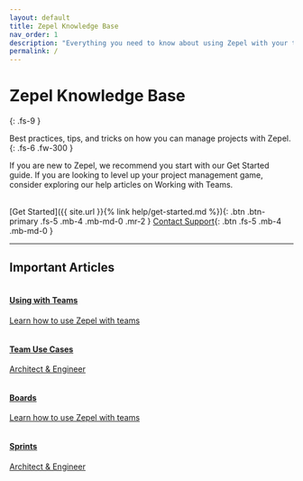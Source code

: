 ```yaml
---
layout: default
title: Zepel Knowledge Base
nav_order: 1
description: "Everything you need to know about using Zepel with your team"
permalink: /
---
```


# Zepel Knowledge Base
{: .fs-9 }

Best practices, tips, and tricks on how you can manage projects with Zepel.
{: .fs-6 .fw-300 }

If you are new to Zepel, we recommend you start with our Get Started guide. If you are looking to level up your project management game, consider exploring our help articles on Working with Teams.
<br><br>

[Get Started]({{ site.url }}{% link help/get-started.md %}){: .btn .btn-primary .fs-5 .mb-4 .mb-md-0 .mr-2 } [Contact Support](https://github.com/svikashk/docs){: .btn .fs-5 .mb-4 .mb-md-0 }

---
<body>

<h2>Important Articles</h2>
<div class="row">
<div class="column">
<div class="card">
  <div class="container">
    <a href="">
    <h4><b>Using with Teams</b></h4> 
    <p>Learn how to use Zepel with teams</p> 
    </a>
  </div>
</div>
</div>

<div class="column">
<div class="card">
  <div class="container">
    <a href="">
    <h4><b>Team Use Cases</b></h4> 
    <p>Architect & Engineer</p> 
    </a>
  </div>
</div>
</div>
</div>

<div class="row">
<div class="column">
<div class="card">
  <div class="container">
    <a href="">
    <h4><b>Boards</b></h4> 
    <p>Learn how to use Zepel with teams</p> 
    </a>
  </div>
</div>
</div>

<div class="column">
<div class="card">
  <div class="container">
    <a href="">
    <h4><b>Sprints</b></h4> 
    <p>Architect & Engineer</p> 
    </a>
  </div>
</div>
</div>
</div>
